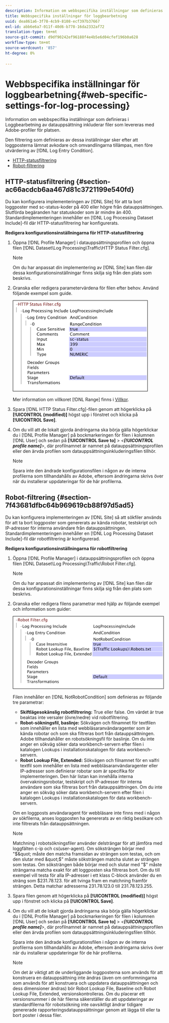 ```yaml
---
description: Information om webbspecifika inställningar som definieras i Loggbearbetning av datauppsättning inkluderar filer som levereras med Adobe-profiler för platsen.
title: Webbspecifika inställningar för loggbearbetning
uuid: dea861a6-3f78-4cb9-8108-ecf397b37667
exl-id: abb6e6a7-011f-40d6-b778-16da2332af72
translation-type: tm+mt
source-git-commit: d9df90242ef96188f4e4b5e6d04cfef196b0a628
workflow-type: tm+mt
source-wordcount: '857'
ht-degree: 0%

---
```


# Webbspecifika inställningar för loggbearbetning{#web-specific-settings-for-log-processing}

Information om webbspecifika inställningar som definieras i Loggbearbetning av datauppsättning inkluderar filer som levereras med Adobe-profiler för platsen.

Den filtrering som definieras av dessa inställningar sker efter att loggposterna lämnat avkodare och omvandlingarna tillämpas, men före utvärdering av [!DNL Log Entry Condition].

* [HTTP-statusfiltrering](../../../home/c-dataset-const-proc/c-config-web-data/c-web-spec-log-proc.md#section-ac66acdcb6aa467d81c3721199e540fd)
* [Robot-filtrering](../../../home/c-dataset-const-proc/c-config-web-data/c-web-spec-log-proc.md#section-7f43681dfbc64b969619cb88f97d5ad5)

## HTTP-statusfiltrering {#section-ac66acdcb6aa467d81c3721199e540fd}

Du kan konfigurera implementeringen av [!DNL Site] för att ta bort loggposter med sc-status-koder på 400 eller högre från datauppsättningen. Slutförda begäranden har statuskoder som är mindre än 400. Standardimplementeringen innehåller en [!DNL Log Processing Dataset Include]-fil där HTTP-statusfiltrering har konfigurerats.

**Redigera konfigurationsinställningarna för HTTP-statusfiltrering**

1. Öppna [!DNL Profile Manager] i datauppsättningsprofilen och öppna filen [!DNL Dataset\Log Processing\Traffic\HTTP Status Filter.cfg].

   >[!NOTE]
   >
   >Om du har anpassat din implementering av [!DNL Site] kan filen där dessa konfigurationsinställningar finns skilja sig från den plats som beskrivs.

1. Granska eller redigera parametervärdena för filen efter behov. Använd följande exempel som guide.

   ![](assets/cfg_WebParameters_HTTPStatusFilter.png)

   Mer information om villkoret [!DNL Range] finns i [Villkor](../../../home/c-dataset-const-proc/c-conditions/c-abt-cond.md).

1. Spara [!DNL HTTP Status Filter.cfg]-filen genom att högerklicka på **[!UICONTROL (modified)]** högst upp i fönstret och klicka på **[!UICONTROL Save]**.

1. Om du vill att de lokalt gjorda ändringarna ska börja gälla högerklickar du i [!DNL Profile Manager] på bockmarkeringen för filen i kolumnen [!DNL User] och sedan på **[!UICONTROL Save to]** > *&lt;**[!UICONTROL profile name]**>*, där profilnamnet är namnet på datauppsättningsprofilen eller den ärvda profilen som datauppsättningsinkluderingsfilen tillhör.

   >[!NOTE]
   >
   >Spara inte den ändrade konfigurationsfilen i någon av de interna profilerna som tillhandahålls av Adobe, eftersom ändringarna skrivs över när du installerar uppdateringar för de här profilerna.

## Robot-filtrering {#section-7f43681dfbc64b969619cb88f97d5ad5}

Du kan konfigurera implementeringen av [!DNL Site] så att sökfiler används för att ta bort loggposter som genererats av kända robotar, testskript och IP-adresser för interna användare från datauppsättningen. Standardimplementeringen innehåller en [!DNL Log Processing Dataset Include]-fil där robotfiltrering är konfigurerad.

**Redigera konfigurationsinställningarna för robotfiltrering**

1. Öppna [!DNL Profile Manager] i datauppsättningsprofilen och öppna filen [!DNL Dataset\Log Processing\Traffic\Robot Filter.cfg].

   >[!NOTE]
   >
   >Om du har anpassat din implementering av [!DNL Site] kan filen där dessa konfigurationsinställningar finns skilja sig från den plats som beskrivs.

1. Granska eller redigera filens parametrar med hjälp av följande exempel och information som guider:

   ![](assets/cfg_WebParameters_RobotFilter.png)

   Filen innehåller en [!DNL NotRobotCondition] som definieras av följande tre parametrar:

   * **Skiftlägesokänslig robotfiltrering:** True eller false. Om värdet är true beaktas inte versaler (övre/nedre) vid robotfiltrering.
   * **Robot-sökningsfil, baslinje:** Sökvägen och filnamnet för textfilen som innehåller en lista med webbläsaranvändaragenter som är kända robotar och som ska filtreras bort från datauppsättningen. Adobe tillhandahåller en robotsökningsfil för baslinje. Om du inte anger en sökväg söker data workbench-servern efter filen i katalogen Lookups i installationskatalogen för data workbench-servern.
   * **Robot Lookup File, Extended:** Sökvägen och filnamnet för en valfri textfil som innehåller en lista med webbläsaranvändaragenter eller IP-adresser som definierar robotar som är specifika för implementeringen. Den här listan kan innehålla interna övervakningsrobotar, testskript och IP-adresser för interna användare som ska filtreras bort från datauppsättningen. Om du inte anger en sökväg söker data workbench-servern efter filen i katalogen Lookups i installationskatalogen för data workbench-servern.

   Om en loggposts användaragent för webbläsare inte finns med i någon av sökfilerna, anses loggposten ha genererats av en riktig besökare och inte filtrerats från datauppsättningen.

   >[!NOTE]
   >
   >Matchning i robotsökningsfiler använder delsträngar för att jämföra med loggfälten c-ip och cs(user-agent). Om söksträngen börjar med &quot;$&quot; måste den matcha framsidan av strängen som testas, och om den slutar med &quot;$&quot; måste söksträngen matcha slutet av strängen som testas. Om söksträngen både börjar med och slutar med &quot;$&quot; måste strängarna matcha exakt för att loggposten ska filtreras bort. Om du till exempel vill testa för alla IP-adresser i ett klass C-block använder du en sträng som $231.78.123. för att tvinga fram en matchning framför strängen. Detta matchar adresserna 231.78.123.0 till 231.78.123.255.

1. Spara filen genom att högerklicka på **[!UICONTROL (modified)]** högst upp i fönstret och klicka på **[!UICONTROL Save]**.

1. Om du vill att de lokalt gjorda ändringarna ska börja gälla högerklickar du i [!DNL Profile Manager] på bockmarkeringen för filen i kolumnen [!DNL User] och sedan på **[!UICONTROL Save to]** > *&lt;**[!UICONTROL profile name]**>*, där profilnamnet är namnet på datauppsättningsprofilen eller den ärvda profilen som datauppsättningsinkluderingsfilen tillhör.

   Spara inte den ändrade konfigurationsfilen i någon av de interna profilerna som tillhandahålls av Adobe, eftersom ändringarna skrivs över när du installerar uppdateringar för de här profilerna.

   >[!NOTE]
   >
   >Om det är viktigt att de underliggande loggposterna som används för att konstruera en datauppsättning inte ändras (även om omformningarna som används för att konstruera och uppdatera datauppsättningen och dess dimensioner ändras) bör Robot Lookup File, Baseline och Robot Lookup File, Extended, versionskontrolleras. Om du placerar ett versionsnummer i de här filerna säkerställer du att uppdateringar av standardfilerna för robotsökning inte oavsiktligt ändrar tidigare genererade rapporteringsdatauppsättningar genom att lägga till eller ta bort poster i dessa filer.
